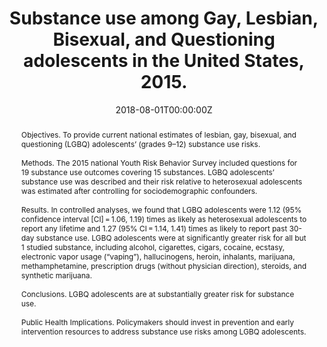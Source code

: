 ---
title: "Substance use among Gay, Lesbian, Bisexual, and Questioning adolescents in the United States, 2015."

authors:
- "admin"
- "Laramie R. Smith"
- "Steffanie A. Strathdee"
- "John W. Ayers"
date: "2018-08-01T00:00:00Z"
doi: "10.2105/AJPH.2018.304446"
venue: "American Journal of Public Health"
publishDate: "2017-01-01T00:00:00Z"
publication_types: ["2"]
abstract: "Objectives. To provide current national estimates of lesbian, gay, bisexual, and questioning (LGBQ) adolescents’ (grades 9–12) substance use risks.<br><br>Methods. The 2015 national Youth Risk Behavior Survey included questions for 19 substance use outcomes covering 15 substances. LGBQ adolescents’ substance use was described and their risk relative to heterosexual adolescents was estimated after controlling for sociodemographic confounders.<br><br>Results. In controlled analyses, we found that LGBQ adolescents were 1.12 (95% confidence interval [CI] = 1.06, 1.19) times as likely as heterosexual adolescents to report any lifetime and 1.27 (95% CI = 1.14, 1.41) times as likely to report past 30-day substance use. LGBQ adolescents were at significantly greater risk for all but 1 studied substance, including alcohol, cigarettes, cigars, cocaine, ecstasy, electronic vapor usage (“vaping”), hallucinogens, heroin, inhalants, marijuana, methamphetamine, prescription drugs (without physician direction), steroids, and synthetic marijuana.<br><br>Conclusions. LGBQ adolescents are at substantially greater risk for substance use.<br><br>Public Health Implications. Policymakers should invest in prevention and early intervention resources to address substance use risks among LGBQ adolescents."
summary: "Caputi, T. L., Smith, L. R., Strathdee, S. A., & Ayers, J. W. (2018). Substance Use Among Lesbian, Gay, Bisexual, and Questioning Adolescents in the United States, 2015. American Journal of Public Health, 108(8), 10311034. doi:10.2105/ajph.2018.304446"
tags: 
featured: false
links:
- name: Paper Link
  url: "https://ajph.aphapublications.org/doi/full/10.2105/AJPH.2018.304446"
url_pdf: "/files/AJPH-2018.pdf"
image:
  focal_point: ""
  preview_only: false
---